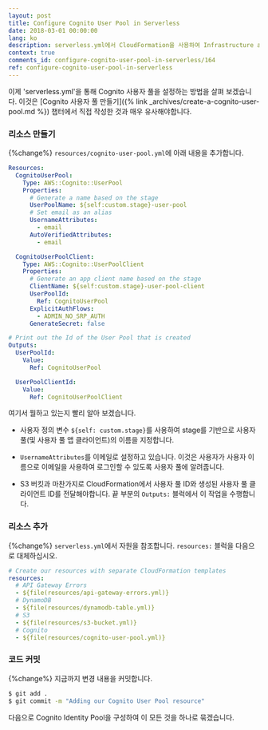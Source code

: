 ```yaml
---
layout: post
title: Configure Cognito User Pool in Serverless
date: 2018-03-01 00:00:00
lang: ko
description: serverless.yml에서 CloudFormation을 사용하여 Infrastructure as Code 패턴을 사용하여 Cognito 사용자 풀을 정의할 수 있습니다. 우리는 배포 stage에 따라 사용자 풀 및 앱 클라이언트 이름을 설정하려고합니다. 사용자 풀 및 앱 클라이언트 ID도 출력합니다.
context: true
comments_id: configure-cognito-user-pool-in-serverless/164
ref: configure-cognito-user-pool-in-serverless
---
```


이제 'serverless.yml'을 통해 Cognito 사용자 풀을 설정하는 방법을 살펴 보겠습니다. 이것은 [Cognito 사용자 풀 만들기]({% link _archives/create-a-cognito-user-pool.md %}) 챕터에서 직접 작성한 것과 매우 유사해야합니다.

### 리소스 만들기

{%change%} `resources/cognito-user-pool.yml`에 아래 내용을 추가합니다.

``` yml
Resources:
  CognitoUserPool:
    Type: AWS::Cognito::UserPool
    Properties:
      # Generate a name based on the stage
      UserPoolName: ${self:custom.stage}-user-pool
      # Set email as an alias
      UsernameAttributes:
        - email
      AutoVerifiedAttributes:
        - email

  CognitoUserPoolClient:
    Type: AWS::Cognito::UserPoolClient
    Properties:
      # Generate an app client name based on the stage
      ClientName: ${self:custom.stage}-user-pool-client
      UserPoolId:
        Ref: CognitoUserPool
      ExplicitAuthFlows:
        - ADMIN_NO_SRP_AUTH
      GenerateSecret: false

# Print out the Id of the User Pool that is created
Outputs:
  UserPoolId:
    Value:
      Ref: CognitoUserPool

  UserPoolClientId:
    Value:
      Ref: CognitoUserPoolClient
```

여기서 뭘하고 있는지 빨리 알아 보겠습니다.

- 사용자 정의 변수 `${self: custom.stage}`를 사용하여 stage를 기반으로 사용자 풀(및 사용자 풀 앱 클라이언트)의 이름을 지정합니다.

- `UsernameAttributes`를 이메일로 설정하고 있습니다. 이것은 사용자가 사용자 이름으로 이메일을 사용하여 로그인할 수 있도록 사용자 풀에 알려줍니다.

- S3 버킷과 마찬가지로 CloudFormation에서 사용자 풀 ID와 생성된 사용자 풀 클라이언트 ID를 전달해야합니다. 끝 부분의 `Outputs:` 블럭에서 이 작업을 수행합니다.

### 리소스 추가

{%change%} `serverless.yml`에서 자원을 참조합니다. `resources:` 블럭을 다음으로 대체하십시오.

``` yml
# Create our resources with separate CloudFormation templates
resources:
  # API Gateway Errors
  - ${file(resources/api-gateway-errors.yml)}
  # DynamoDB
  - ${file(resources/dynamodb-table.yml)}
  # S3
  - ${file(resources/s3-bucket.yml)}
  # Cognito
  - ${file(resources/cognito-user-pool.yml)}
```

### 코드 커밋 

{%change%} 지금까지 변경 내용을 커밋합니다.

``` bash
$ git add .
$ git commit -m "Adding our Cognito User Pool resource"
```

다음으로 Cognito Identity Pool을 구성하여 이 모든 것을 하나로 묶겠습니다.
